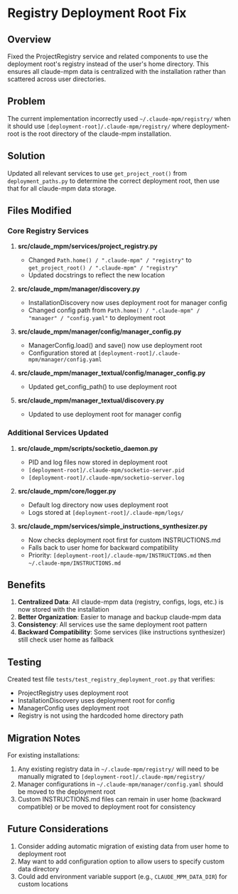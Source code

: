 # Registry Deployment Root Fix

## Overview
Fixed the ProjectRegistry service and related components to use the deployment root's registry instead of the user's home directory. This ensures all claude-mpm data is centralized with the installation rather than scattered across user directories.

## Problem
The current implementation incorrectly used `~/.claude-mpm/registry/` when it should use `[deployment-root]/.claude-mpm/registry/` where deployment-root is the root directory of the claude-mpm installation.

## Solution
Updated all relevant services to use `get_project_root()` from `deployment_paths.py` to determine the correct deployment root, then use that for all claude-mpm data storage.

## Files Modified

### Core Registry Services
1. **src/claude_mpm/services/project_registry.py**
   - Changed `Path.home() / ".claude-mpm" / "registry"` to `get_project_root() / ".claude-mpm" / "registry"`
   - Updated docstrings to reflect the new location

2. **src/claude_mpm/manager/discovery.py**
   - InstallationDiscovery now uses deployment root for manager config
   - Changed config path from `Path.home() / ".claude-mpm" / "manager" / "config.yaml"` to deployment root

3. **src/claude_mpm/manager/config/manager_config.py**
   - ManagerConfig.load() and save() now use deployment root
   - Configuration stored at `[deployment-root]/.claude-mpm/manager/config.yaml`

4. **src/claude_mpm/manager_textual/config/manager_config.py**
   - Updated get_config_path() to use deployment root

5. **src/claude_mpm/manager_textual/discovery.py**
   - Updated to use deployment root for manager config

### Additional Services Updated
1. **src/claude_mpm/scripts/socketio_daemon.py**
   - PID and log files now stored in deployment root
   - `[deployment-root]/.claude-mpm/socketio-server.pid`
   - `[deployment-root]/.claude-mpm/socketio-server.log`

2. **src/claude_mpm/core/logger.py**
   - Default log directory now uses deployment root
   - Logs stored at `[deployment-root]/.claude-mpm/logs/`

3. **src/claude_mpm/services/simple_instructions_synthesizer.py**
   - Now checks deployment root first for custom INSTRUCTIONS.md
   - Falls back to user home for backward compatibility
   - Priority: `[deployment-root]/.claude-mpm/INSTRUCTIONS.md` then `~/.claude-mpm/INSTRUCTIONS.md`

## Benefits
1. **Centralized Data**: All claude-mpm data (registry, configs, logs, etc.) is now stored with the installation
2. **Better Organization**: Easier to manage and backup claude-mpm data
3. **Consistency**: All services use the same deployment root pattern
4. **Backward Compatibility**: Some services (like instructions synthesizer) still check user home as fallback

## Testing
Created test file `tests/test_registry_deployment_root.py` that verifies:
- ProjectRegistry uses deployment root
- InstallationDiscovery uses deployment root for config
- ManagerConfig uses deployment root
- Registry is not using the hardcoded home directory path

## Migration Notes
For existing installations:
1. Any existing registry data in `~/.claude-mpm/registry/` will need to be manually migrated to `[deployment-root]/.claude-mpm/registry/`
2. Manager configurations in `~/.claude-mpm/manager/config.yaml` should be moved to the deployment root
3. Custom INSTRUCTIONS.md files can remain in user home (backward compatible) or be moved to deployment root for consistency

## Future Considerations
1. Consider adding automatic migration of existing data from user home to deployment root
2. May want to add configuration option to allow users to specify custom data directory
3. Could add environment variable support (e.g., `CLAUDE_MPM_DATA_DIR`) for custom locations
